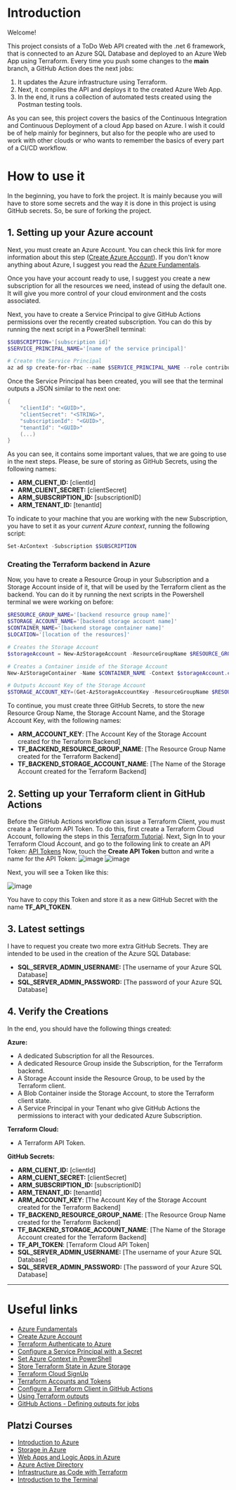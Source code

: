 # Introduction

Welcome!

This project consists of a ToDo Web API created with the .net 6 framework, that is connected to an Azure SQL Database and deployed to an Azure Web App using Terraform.
Every time you push some changes to the __main__ branch, a GitHub Action does the next jobs:

1. It updates the Azure infrastructure using Terraform.
2. Next, it compiles the API and deploys it to the created Azure Web App.
3. In the end, it runs a collection of automated tests created using the Postman testing tools.

As you can see, this project covers the basics of the Continuous Integration and Continuous Deployment of a cloud App based on Azure.
I wish it could be of help mainly for beginners, but also for the people who are used to work with other clouds or who wants to remember the basics of every part of a CI/CD workflow.

# How to use it

In the beginning, you have to fork the project. It is mainly because you will have to store some secrets and the way it is done in this project is using GitHub secrets. So, be sure of forking the project.

## 1. Setting up your Azure account
Next, you must create an Azure Account. You can check this link for more information about this step ([Create Azure Account](https://learn.microsoft.com/en-us/dotnet/azure/create-azure-account)).
If you don't know anything about Azure, I suggest you read the [Azure Fundamentals](https://learn.microsoft.com/en-us/azure/cloud-adoption-framework/ready/considerations/fundamental-concepts).

Once you have your account ready to use, I suggest you create a new subscription for all the resources we need, instead of using the default one. It will give you more control of your cloud environment and the costs associated.

Next, you have to create a Service Principal to give GitHub Actions permissions over the recently created subscription. You can do this by running the next script in a PowerShell terminal:

```powershell
$SUBSCRIPTION='[subscription id]'
$SERVICE_PRINCIPAL_NAME='[name of the service principal]'

# Create the Service Principal
az ad sp create-for-rbac --name $SERVICE_PRINCIPAL_NAME --role contributor --scopes /subscriptions/ $SUBSCRIPTION --sdk-auth
```

Once the Service Principal has been created, you will see that the terminal outputs a JSON similar to the next one:

```powershell
{
    "clientId": "<GUID>",
    "clientSecret": "<STRING>",
    "subscriptionId": "<GUID>",
    "tenantId": "<GUID>"
    (...)
}
```

As you can see, it contains some important values, that we are going to use in the next steps. Please, be sure of storing as GitHub Secrets, using the following names:

- **ARM_CLIENT_ID:** [clientId]
- **ARM_CLIENT_SECRET:** [clientSecret]
- **ARM_SUBSCRIPTION_ID:** [subscriptionID]
- **ARM_TENANT_ID:** [tenantId]

To indicate to your machine that you are working with the new Subscription, you have to set it as your *current Azure context*, running the following script:
```powershell
Set-AzContext -Subscription $SUBSCRIPTION
```

### Creating the Terraform backend in Azure
Now, you have to create a Resource Group in your Subscription and a Storage Account inside of it, that will be used by the Terraform client as the backend.
You can do it by running the next scripts in the Powershell terminal we were working on before:

```powershell
$RESOURCE_GROUP_NAME='[backend resource group name]'
$STORAGE_ACCOUNT_NAME='[backend storage account name]'
$CONTAINER_NAME='[backend storage container name]'
$LOCATION='[location of the resources]'

# Creates the Storage Account
$storageAccount = New-AzStorageAccount -ResourceGroupName $RESOURCE_GROUP_NAME -Name $STORAGE_ACCOUNT_NAME -SkuName Standard_LRS -Location $LOCATION -AllowBlobPublicAccess $true

# Creates a Container inside of the Storage Account
New-AzStorageContainer -Name $CONTAINER_NAME -Context $storageAccount.context -Permission blob

# Outputs Account Key of the Storage Account
$STORAGE_ACCOUNT_KEY=(Get-AzStorageAccountKey -ResourceGroupName $RESOURCE_GROUP_NAME -Name $STORAGE_ACCOUNT_NAME)[0].value
```

To continue, you must create three GitHub Secrets, to store the new Resource Group Name, the Storage Account Name, and the Storage Account Key, with the following names:
- **ARM_ACCOUNT_KEY**: [The Account Key of the Storage Account created for the Terraform Backend]
- **TF_BACKEND_RESOURCE_GROUP_NAME**: [The Resource Group Name created for the Terraform Backend]
- **TF_BACKEND_STORAGE_ACCOUNT_NAME**: [The Name of the Storage Account created for the Terraform Backend]

## 2. Setting up your Terraform client in GitHub Actions

Before the GitHub Actions workflow can issue a Terraform Client, you must create a Terraform API Token.
To do this, first create a Terraform Cloud Account, following the steps in this [Terraform Tutorial](https://learn.hashicorp.com/tutorials/terraform/cloud-sign-up?in=terraform/cloud-get-started#create-an-account).
Next, Sign In to your Terraform Cloud Account, and go to the following link to create an API Token: [API Tokens](https://app.terraform.io/app/settings/tokens)
Now, touch the **Create API Token**  button and write a name for the API Token:
![image](https://user-images.githubusercontent.com/5461235/192148683-eb844f9c-1c3d-4e01-9722-cb2dc220fcbb.png)
![image](https://user-images.githubusercontent.com/5461235/192148716-84c1c8ad-aed5-4fd4-a3c6-96d8480ece2f.png)


Next, you will see a Token like this:

![image](https://user-images.githubusercontent.com/5461235/192148763-aff20712-1023-4805-97fe-b84ab2a12e45.png)

You have to copy this Token and store it as a new GitHub Secret with the name **TF_API_TOKEN**.

## 3. Latest settings

I have to request you create two more extra GitHub Secrets. They are intended to be used in the creation of the Azure SQL Database:
- **SQL_SERVER_ADMIN_USERNAME:** [The username of your Azure SQL Database]
- **SQL_SERVER_ADMIN_PASSWORD:** [The password of your Azure SQL Database]

## 4. Verify the Creations
In the end, you should have the following things created:

**Azure:**
- A dedicated Subscription for all the Resources.
- A dedicated Resource Group inside the Subscription, for the Terraform backend.
- A Storage Account inside the Resource Group, to be used by the Terraform client.
- A Blob Container inside the Storage Account, to store the Terraform client state.
- A Service Principal in your Tenant who give GitHub Actions the permissions to interact with your dedicated Azure Subscription.

**Terraform Cloud:**
-  A Terraform API Token.

**GitHub Secrets:**
- **ARM_CLIENT_ID:** [clientId]
- **ARM_CLIENT_SECRET:** [clientSecret]
- **ARM_SUBSCRIPTION_ID:** [subscriptionID]
- **ARM_TENANT_ID:** [tenantId]
- **ARM_ACCOUNT_KEY**: [The Account Key of the Storage Account created for the Terraform Backend]
- **TF_BACKEND_RESOURCE_GROUP_NAME**: [The Resource Group Name created for the Terraform Backend]
- **TF_BACKEND_STORAGE_ACCOUNT_NAME**: [The Name of the Storage Account created for the Terraform Backend]
- **TF_API_TOKEN**: [Terraform Cloud API Token]
- **SQL_SERVER_ADMIN_USERNAME:** [The username of your Azure SQL Database]
- **SQL_SERVER_ADMIN_PASSWORD:** [The password of your Azure SQL Database]
---

# Useful links

- [Azure Fundamentals](https://learn.microsoft.com/en-us/azure/cloud-adoption-framework/ready/considerations/fundamental-concepts)
- [Create Azure Account](https://learn.microsoft.com/en-us/dotnet/azure/create-azure-account)
- [Terraform Authenticate to Azure](https://learn.microsoft.com/es-es/azure/developer/terraform/authenticate-to-azure?tabs=bash) 
- [Configure a Service Principal with a Secret](https://github.com/marketplace/actions/azure-login#configure-a-service-principal-with-a-secret)
- [Set Azure Context in PowerShell](https://learn.microsoft.com/en-us/powershell/module/az.accounts/Set-AzContext?view=azps-8.3.0)
- [Store Terraform State in Azure Storage](https://learn.microsoft.com/es-es/azure/developer/terraform/store-state-in-azure-storage?tabs=powershell)
- [Terraform Cloud SignUp](https://app.terraform.io/public/signup/account)
- [Terraform Accounts and Tokens](https://www.terraform.io/cloud-docs/users-teams-organizations/users?_gl=1*1i5uqtc*_ga*NTQ2MjMzNTgyLjE2NjExNzMwNTg.*_ga_P7S46ZYEKW*MTY2NDExNTA2Mi4xNS4xLjE2NjQxMTU3MzUuMC4wLjA.#users)
- [Configure a Terraform Client in GitHub Actions](https://learn.hashicorp.com/tutorials/terraform/github-actions)
- [Using Terraform outputs](https://www.terraform.io/cli/commands/output)
- [GitHub Actions - Defining outputs for jobs](https://docs.github.com/en/actions/using-jobs/defining-outputs-for-jobs)

## Platzi Courses

- [Introduction to Azure](https://platzi.com/cursos/introduccion-azure/)
- [Storage in Azure](https://platzi.com/cursos/almacenamiento-azure/)
- [Web Apps and Logic Apps in Azure](https://platzi.com/cursos/web-apps/)
- [Azure Active Directory](https://platzi.com/cursos/azure-active-directory/)
- [Infrastructure as Code with Terraform](https://platzi.com/cursos/devops-terraform/)
- [Introduction to the Terminal](https://platzi.com/cursos/terminal/)
